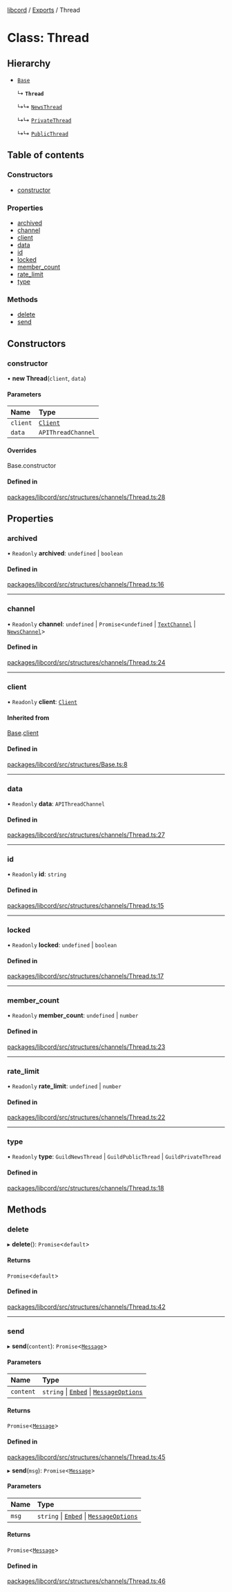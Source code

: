 [libcord](../README.md) / [Exports](../modules.md) / Thread

# Class: Thread

## Hierarchy

- [`Base`](Base.md)

  ↳ **`Thread`**

  ↳↳ [`NewsThread`](NewsThread.md)

  ↳↳ [`PrivateThread`](PrivateThread.md)

  ↳↳ [`PublicThread`](PublicThread.md)

## Table of contents

### Constructors

- [constructor](Thread.md#constructor)

### Properties

- [archived](Thread.md#archived)
- [channel](Thread.md#channel)
- [client](Thread.md#client)
- [data](Thread.md#data)
- [id](Thread.md#id)
- [locked](Thread.md#locked)
- [member\_count](Thread.md#member_count)
- [rate\_limit](Thread.md#rate_limit)
- [type](Thread.md#type)

### Methods

- [delete](Thread.md#delete)
- [send](Thread.md#send)

## Constructors

### constructor

• **new Thread**(`client`, `data`)

#### Parameters

| Name | Type |
| :------ | :------ |
| `client` | [`Client`](Client.md) |
| `data` | `APIThreadChannel` |

#### Overrides

Base.constructor

#### Defined in

[packages/libcord/src/structures/channels/Thread.ts:28](https://github.com/Libcord/libcord/blob/f9964b8/packages/libcord/src/structures/channels/Thread.ts#L28)

## Properties

### archived

• `Readonly` **archived**: `undefined` \| `boolean`

#### Defined in

[packages/libcord/src/structures/channels/Thread.ts:16](https://github.com/Libcord/libcord/blob/f9964b8/packages/libcord/src/structures/channels/Thread.ts#L16)

___

### channel

• `Readonly` **channel**: `undefined` \| `Promise`<`undefined` \| [`TextChannel`](TextChannel.md) \| [`NewsChannel`](NewsChannel.md)\>

#### Defined in

[packages/libcord/src/structures/channels/Thread.ts:24](https://github.com/Libcord/libcord/blob/f9964b8/packages/libcord/src/structures/channels/Thread.ts#L24)

___

### client

• `Readonly` **client**: [`Client`](Client.md)

#### Inherited from

[Base](Base.md).[client](Base.md#client)

#### Defined in

[packages/libcord/src/structures/Base.ts:8](https://github.com/Libcord/libcord/blob/f9964b8/packages/libcord/src/structures/Base.ts#L8)

___

### data

• `Readonly` **data**: `APIThreadChannel`

#### Defined in

[packages/libcord/src/structures/channels/Thread.ts:27](https://github.com/Libcord/libcord/blob/f9964b8/packages/libcord/src/structures/channels/Thread.ts#L27)

___

### id

• `Readonly` **id**: `string`

#### Defined in

[packages/libcord/src/structures/channels/Thread.ts:15](https://github.com/Libcord/libcord/blob/f9964b8/packages/libcord/src/structures/channels/Thread.ts#L15)

___

### locked

• `Readonly` **locked**: `undefined` \| `boolean`

#### Defined in

[packages/libcord/src/structures/channels/Thread.ts:17](https://github.com/Libcord/libcord/blob/f9964b8/packages/libcord/src/structures/channels/Thread.ts#L17)

___

### member\_count

• `Readonly` **member\_count**: `undefined` \| `number`

#### Defined in

[packages/libcord/src/structures/channels/Thread.ts:23](https://github.com/Libcord/libcord/blob/f9964b8/packages/libcord/src/structures/channels/Thread.ts#L23)

___

### rate\_limit

• `Readonly` **rate\_limit**: `undefined` \| `number`

#### Defined in

[packages/libcord/src/structures/channels/Thread.ts:22](https://github.com/Libcord/libcord/blob/f9964b8/packages/libcord/src/structures/channels/Thread.ts#L22)

___

### type

• `Readonly` **type**: `GuildNewsThread` \| `GuildPublicThread` \| `GuildPrivateThread`

#### Defined in

[packages/libcord/src/structures/channels/Thread.ts:18](https://github.com/Libcord/libcord/blob/f9964b8/packages/libcord/src/structures/channels/Thread.ts#L18)

## Methods

### delete

▸ **delete**(): `Promise`<`default`\>

#### Returns

`Promise`<`default`\>

#### Defined in

[packages/libcord/src/structures/channels/Thread.ts:42](https://github.com/Libcord/libcord/blob/f9964b8/packages/libcord/src/structures/channels/Thread.ts#L42)

___

### send

▸ **send**(`content`): `Promise`<[`Message`](Message.md)\>

#### Parameters

| Name | Type |
| :------ | :------ |
| `content` | `string` \| [`Embed`](Embed.md) \| [`MessageOptions`](../interfaces/MessageOptions.md) |

#### Returns

`Promise`<[`Message`](Message.md)\>

#### Defined in

[packages/libcord/src/structures/channels/Thread.ts:45](https://github.com/Libcord/libcord/blob/f9964b8/packages/libcord/src/structures/channels/Thread.ts#L45)

▸ **send**(`msg`): `Promise`<[`Message`](Message.md)\>

#### Parameters

| Name | Type |
| :------ | :------ |
| `msg` | `string` \| [`Embed`](Embed.md) \| [`MessageOptions`](../interfaces/MessageOptions.md) |

#### Returns

`Promise`<[`Message`](Message.md)\>

#### Defined in

[packages/libcord/src/structures/channels/Thread.ts:46](https://github.com/Libcord/libcord/blob/f9964b8/packages/libcord/src/structures/channels/Thread.ts#L46)
